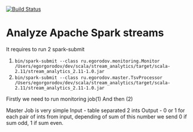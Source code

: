 [![Build Status](https://travis-ci.org/Olefine/stream_analytics.svg?branch=master)](https://travis-ci.org/Olefine/stream_analytics)

# Analyze Apache Spark streams

It requires to run 2 spark-submit

1) ```bin/spark-submit --class ru.egorodov.monitoring.Monitor /Users/egorgorodov/dev/scala/stream_analytics/target/scala-2.11/stream_analytics_2.11-1.0.jar```
2) ```bin/spark-submit --class ru.egorodov.master.TsvProcessor /Users/egorgorodov/dev/scala/stream_analytics/target/scala-2.11/stream_analytics_2.11-1.0.jar```

Firstly we need to run monitoring job(1)
And then (2)

Master Job is very simple
Input - table separated 2 ints
Output - 0 or 1 for each pair of ints from input, depending of sum of this number we send 0 if sum odd, 1 if sum even.
